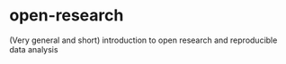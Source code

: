 # open-research

(Very general and short) introduction to open research and  reproducible data analysis
